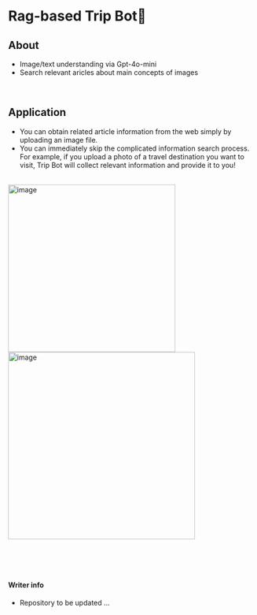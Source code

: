 # Rag-based Trip Bot🤖

## About
- Image/text understanding via Gpt-4o-mini 
- Search relevant aricles about main concepts of images  

<br/>
 
## Application
- You can obtain related article information from the web simply by uploading an image file.
- You can immediately skip the complicated information search process. For example, if you upload a photo of a travel destination you want to visit, Trip Bot will collect relevant information and provide it to you! 

<br/>

<img src=https://github.com/user-attachments/assets/61b77b77-d143-48f3-ab97-09c70a3b5c87 alt='image' width=340/>
<img src=https://github.com/user-attachments/assets/9b49e1f3-f072-4139-9a17-bace2c0b6b77 alt='image' width=380/>

<br/><br/>
<br/>

#### Writer info

- Repository to be updated ...



